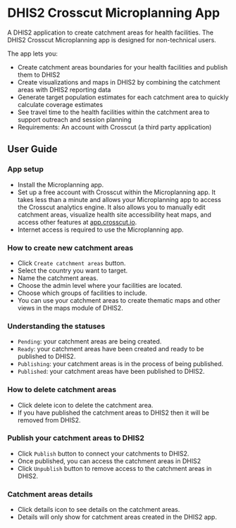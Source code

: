 # DHIS2 Crosscut Microplanning App

A DHIS2 application to create catchment areas for health facilities. The DHIS2 Crosscut Microplanning app is designed for non-technical users. 

The app lets you:

- Create catchment areas boundaries for your health facilities and publish them to DHIS2
- Create visualizations and maps in DHIS2 by combining the catchment areas with DHIS2 reporting data
- Generate target population estimates for each catchment area to quickly calculate coverage estimates
- See travel time to the health facilities within the catchment area to support outreach and session planning
- Requirements: An account with Crosscut (a third party application) 

## User Guide

### App setup
- Install the Microplanning app.
- Set up a free account with Crosscut within the Microplanning app. It takes less than a minute and allows your Microplanning app to access the Crosscut analytics engine. It also allows you to manually edit catchment areas, visualize health site accessibility heat maps, and access other features at [app.crosscut.io](https://app.crosscut.io/).
- Internet access is required to use the Microplanning app.

### How to create new catchment areas

- Click `Create catchment areas` button.
- Select the country you want to target.
- Name the catchment areas.
- Choose the admin level where your facilities are located.
- Choose which groups of facilities to include.
- You can use your catchment areas to create thematic maps and other views in the maps module of DHIS2.

### Understanding the statuses

- `Pending`: your catchment areas are being created.
- `Ready`: your catchment areas have been created and ready to be published to DHIS2.
- `Publishing`: your catchment areas is in the process of being published.
- `Published`: your catchment areas have been published to DHIS2.

### How to delete catchment areas

- Click delete icon to delete the catchment area.
- If you have published the catchment areas to DHIS2 then it will be removed from DHIS2.

### Publish your catchment areas to DHIS2

- Click `Publish` button to connect your catchments to DHIS2.
- Once published, you can access the catchment areas in DHIS2
- Click `Unpublish` button to remove access to the catchment areas in DHIS2.

### Catchment areas details

- Click details icon to see details on the catchment areas.
- Details will only show for catchment areas created in the DHIS2 app.
